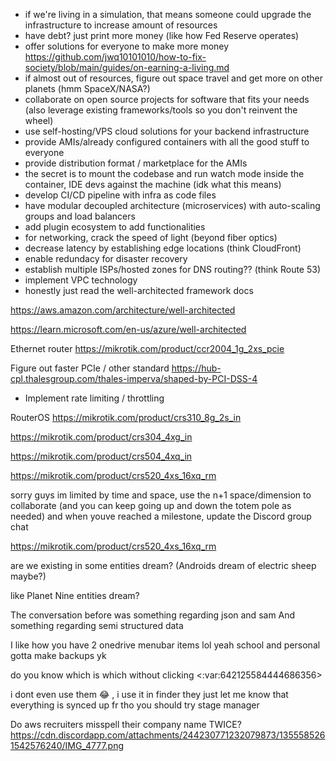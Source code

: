 - if we're living in a simulation, that means someone could upgrade the infrastructure to increase amount of resources
- have debt? just print more money (like how Fed Reserve operates)
- offer solutions for everyone to make more money
  https://github.com/jwq10101010/how-to-fix-society/blob/main/guides/on-earning-a-living.md
- if almost out of resources, figure out space travel and get more on other planets (hmm SpaceX/NASA?)
- collaborate on open source projects for software that fits your needs (also leverage existing frameworks/tools so you don't reinvent the wheel)
- use self-hosting/VPS cloud solutions for your backend infrastructure
- provide AMIs/already configured containers with all the good stuff to everyone
- provide distribution format / marketplace for the AMIs
- the secret is to mount the codebase and run watch mode inside the container, IDE devs against the machine (idk what this means)
- develop CI/CD pipeline with infra as code files
- have modular decoupled architecture (microservices) with auto-scaling groups and load balancers
- add plugin ecosystem to add functionalities
- for networking, crack the speed of light (beyond fiber optics)
- decrease latency by establishing edge locations (think CloudFront)
- enable redundacy for disaster recovery
- establish multiple ISPs/hosted zones for DNS routing?? (think Route 53)
- implement VPC technology
- honestly just read the well-architected framework docs

https://aws.amazon.com/architecture/well-architected

https://learn.microsoft.com/en-us/azure/well-architected

Ethernet router
https://mikrotik.com/product/ccr2004_1g_2xs_pcie

Figure out faster PCIe / other standard
https://hub-cpl.thalesgroup.com/thales-imperva/shaped-by-PCI-DSS-4

- Implement rate limiting / throttling

RouterOS
https://mikrotik.com/product/crs310_8g_2s_in

https://mikrotik.com/product/crs304_4xg_in

https://mikrotik.com/product/crs504_4xq_in

https://mikrotik.com/product/crs520_4xs_16xq_rm

sorry guys im limited by time and space, use the n+1 space/dimension to collaborate (and you can keep going up and down the totem pole as needed) and when youve reached a milestone, update the Discord group chat

https://mikrotik.com/product/crs520_4xs_16xq_rm

are we existing in some entities dream? (Androids dream of electric sheep maybe?)

like Planet Nine entities dream?

The conversation before was something regarding json and sam
And something regarding semi structured data

I like how you have 2 onedrive menubar items lol
yeah school and personal
gotta make backups yk

do you know which is which without clicking <:var:642125584444686356>

i dont even use them 😂 , i use it in finder
they just let me know that everything is synced up
fr tho you should try stage manager

Do aws recruiters misspell their company name TWICE?
https://cdn.discordapp.com/attachments/244230771232079873/1355585261542576240/IMG_4777.png
